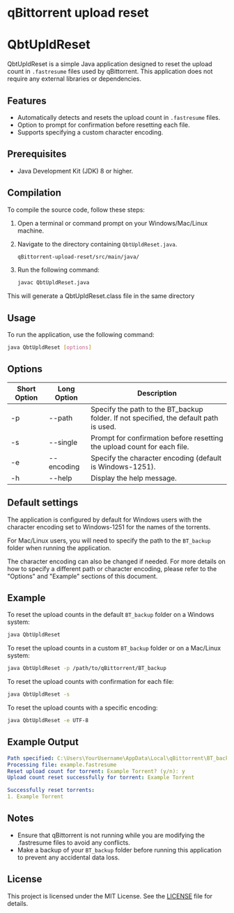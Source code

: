 # qBittorrent upload reset

# QbtUpldReset

QbtUpldReset is a simple Java application designed to reset the upload count in `.fastresume` files used by qBittorrent. This application does not require any external libraries or dependencies.

## Features

- Automatically detects and resets the upload count in `.fastresume` files.
- Option to prompt for confirmation before resetting each file.
- Supports specifying a custom character encoding.

## Prerequisites

- Java Development Kit (JDK) 8 or higher.

## Compilation

To compile the source code, follow these steps:

1. Open a terminal or command prompt on your Windows/Mac/Linux machine.
2. Navigate to the directory containing `QbtUpldReset.java`.
    ```sh
   qBittorrent-upload-reset/src/main/java/
3. Run the following command:

   ```sh
   javac QbtUpldReset.java
This will generate a QbtUpldReset.class file in the same directory

## Usage

To run the application, use the following command:
```sh
java QbtUpldReset [options]
```

## Options

| Short Option | Long Option   | Description                                                  |
|--------------|---------------|--------------------------------------------------------------|
| -p           | --path <path> | Specify the path to the BT_backup folder. If not specified, the default path is used. |
| -s           | --single      | Prompt for confirmation before resetting the upload count for each file. |
| -e           | --encoding <encoding> | Specify the character encoding (default is Windows-1251). |
| -h           | --help        | Display the help message.                                    |


## Default settings

The application is configured by default for Windows users with the character encoding set to Windows-1251 for the names of the torrents.

For Mac/Linux users, you will need to specify the path to the `BT_backup` folder when running the application.

The character encoding can also be changed if needed. For more details on how to specify a different path or character encoding, please refer to the "Options" and "Example" sections of this document.

## Example

To reset the upload counts in the default `BT_backup` folder on a Windows system:
```sh
java QbtUpldReset
```
To reset the upload counts in a custom `BT_backup` folder or on a Mac/Linux system:
```sh
java QbtUpldReset -p /path/to/qBittorrent/BT_backup
```
To reset the upload counts with confirmation for each file:
```sh
java QbtUpldReset -s
```
To reset the upload counts with a specific encoding:
```sh
java QbtUpldReset -e UTF-8
```

## Example Output
```yaml
Path specified: C:\Users\YourUsername\AppData\Local\qBittorrent\BT_backup
Processing file: example.fastresume
Reset upload count for torrent: Example Torrent? (y/n): y
Upload count reset successfully for torrent: Example Torrent

Successfully reset torrents:
1. Example Torrent
```

## Notes
*   Ensure that qBittorrent is not running while you are modifying the .fastresume files to avoid any conflicts.
*   Make a backup of your `BT_backup` folder before running this application to prevent any accidental data loss.

## License
This project is licensed under the MIT License. See the [LICENSE](https://github.com/MadMan2k/qBittorrent-upload-reset/blob/main/LICENSE) file for details.